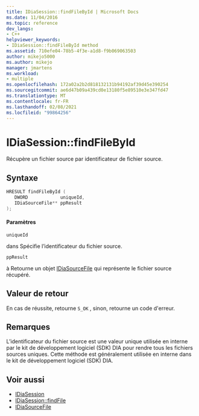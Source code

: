 ```yaml
---
title: IDiaSession::findFileById | Microsoft Docs
ms.date: 11/04/2016
ms.topic: reference
dev_langs:
- C++
helpviewer_keywords:
- IDiaSession::findFileById method
ms.assetid: 710efe04-78b5-4f3e-a1d8-f9b069063503
author: mikejo5000
ms.author: mikejo
manager: jmartens
ms.workload:
- multiple
ms.openlocfilehash: 172a02a2b2d818132131b94192af39d45e390254
ms.sourcegitcommit: ae6d47b09a439cd0e13180f5e89510e3e347fd47
ms.translationtype: MT
ms.contentlocale: fr-FR
ms.lasthandoff: 02/08/2021
ms.locfileid: "99864256"
---
```

# <a name="idiasessionfindfilebyid"></a>IDiaSession::findFileById
Récupère un fichier source par identificateur de fichier source.

## <a name="syntax"></a>Syntaxe

```C++
HRESULT findFileById ( 
   DWORD            uniqueId,
   IDiaSourceFile** ppResult
);
```

#### <a name="parameters"></a>Paramètres
 `uniqueId`

dans Spécifie l’identificateur du fichier source.

 `ppResult`

à Retourne un objet [IDiaSourceFile](../../debugger/debug-interface-access/idiasourcefile.md) qui représente le fichier source récupéré.

## <a name="return-value"></a>Valeur de retour
 En cas de réussite, retourne `S_OK` , sinon, retourne un code d'erreur.

## <a name="remarks"></a>Remarques
 L’identificateur du fichier source est une valeur unique utilisée en interne par le kit de développement logiciel (SDK) DIA pour rendre tous les fichiers sources uniques. Cette méthode est généralement utilisée en interne dans le kit de développement logiciel (SDK) DIA.

## <a name="see-also"></a>Voir aussi
- [IDiaSession](../../debugger/debug-interface-access/idiasession.md)
- [IDiaSession::findFile](../../debugger/debug-interface-access/idiasession-findfile.md)
- [IDiaSourceFile](../../debugger/debug-interface-access/idiasourcefile.md)